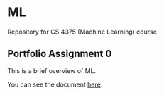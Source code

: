 # ML

Repository for CS 4375 (Machine Learning) course

## Portfolio Assignment 0

This is a brief overview of ML.

You can see the document [here](https://github.com/platformer/ML/blob/main/HW0/Overview_of_ML.pdf).
